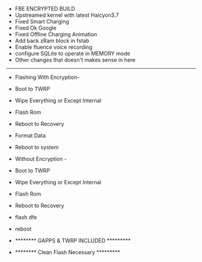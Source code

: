 - FBE ENCRYPTED BUILD
- Upstreamed kernel with latest Halcyon3.7
- Fixed Smart Charging
- Fixed Ok Google
- Fixed Offline Charging Animation
- Add back zRam block in fstab
- Enable fluence voice recording
- configure SQLite to operate in MEMORY mode
- Other changes that doesn't makes sense in here

*********************************************
- Flashing With Encryption-
- Boot to TWRP
- Wipe Everything or Except Internal
- Flash Rom
- Reboot to Recovery
- Format Data
- Reboot to system

- Without Encryption -
- Boot to TWRP
- Wipe Everything or Except Internal
- Flash Rom
- Reboot to Recovery
- flash dfe
- reboot
- ******** GAPPS & TWRP INCLUDED *********
- ******** Clean Flash Necessary *********
